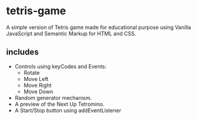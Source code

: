 # tetris-game
A simple version of Tetris game made for educational purpose using Vanilla JavaScript and Semantic Markup for HTML and CSS.

## includes
- Controls using keyCodes and Events:
    - Rotate
    - Move Left
    - Move Right
    - Move Down
- Random generator mechanism.
- A preview of the Next Up Tetromino.
- A Start/Stop button using addEventListener
